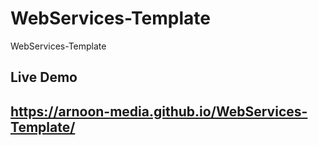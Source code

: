 # WebServices-Template
WebServices-Template

## Live Demo
## https://arnoon-media.github.io/WebServices-Template/
